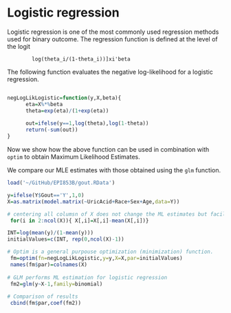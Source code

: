 # Logistic regression

Logistic regression is one of the most commonly used regression methods used for binary outcome. The regression function is defined
at the level of the logit

          
            log(theta_i/(1-theta_i))]xi'beta
            
 
 The following function evaluates the negative log-likelihood for a logistic regression.
 
 ```R
 
negLogLikLogistic=function(y,X,beta){
       eta=X%*%beta
       theta=exp(eta)/(1+exp(eta))
       
       out=ifelse(y==1,log(theta),log(1-theta))
       return(-sum(out))
}
 
 ```
 
 Now we show how the above function can be used in combination with `optim` to obtain Maximum Likelihood Estimates.
 
 We compare our MLE estimates with those obtained using the `glm` function.
 
 ```R
 load('~/GitHub/EPI853B/gout.RData')

 y=ifelse(Y$Gout=='Y',1,0)
 X=as.matrix(model.matrix(~UricAcid+Race+Sex+Age,data=Y))
 
 # centering all columsn of X does not change the ML estimates but facilitates convergence. 
  for(i in 2:ncol(X)){ X[,i]=X[,i]-mean(X[,i])}

 INT=log(mean(y)/(1-mean(y)))
 initialValues=c(INT, rep(0,ncol(X)-1))
 
 # Optim is a general purpouse optimization (minimization) function.
  fm=optim(fn=negLogLikLogistic,y=y,X=X,par=initialValues)
  names(fm$par)=colnames(X)
  
 # GLM performs ML estimation for logistic regression
  fm2=glm(y~X-1,family=binomial)
  
 # Comparison of results
  cbind(fm$par,coef(fm2))
 
 ```
